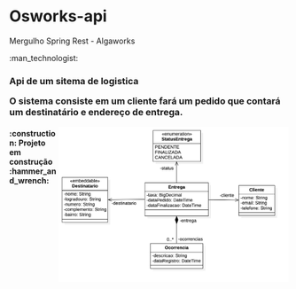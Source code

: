 <h1> Osworks-api </h1>
Mergulho Spring Rest - Algaworks

<p>
:man_technologist:
<h3><strong>Api de um sitema de logistica </strong></h3![diagrama-de-classes](https://user-images.githubusercontent.com/32622573/200060935-522ce27f-f44a-4d54-87f7-96abade6df2d.png)>
</p>

<p> O sistema consiste em um cliente fará um pedido que contará um destinatário e endereço de entrega.</p>
<img align="right" with="280" height="280"  src ="diagrama-de-classes.png"/>
<h4>
:construction:
Projeto em construção
:hammer_and_wrench:
</h4>
